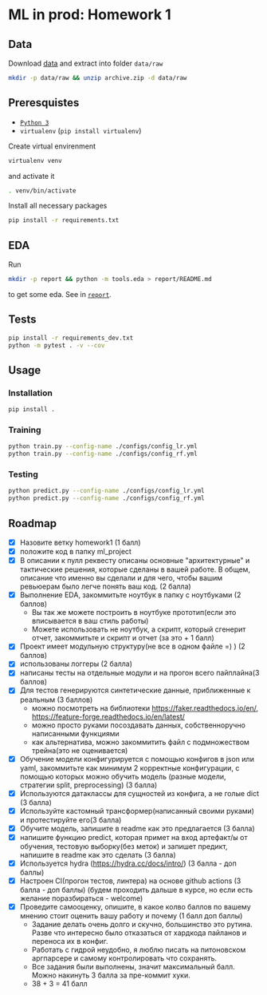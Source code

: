 # ML in prod: Homework 1

## Data

Download [data](https://www.kaggle.com/ronitf/heart-disease-uci) and extract into folder `data/raw`

```bash
mkdir -p data/raw && unzip archive.zip -d data/raw
```

## Preresquistes

* [`Python 3`](https://www.python.org/)
* `virtualenv` (`pip install virtualenv`)

Create virtual envirenment

```bash
virtualenv venv
```

and activate it

```bash
. venv/bin/activate
```

Install all necessary packages

```bash
pip install -r requirements.txt
```

## EDA

Run

```bash
mkdir -p report && python -m tools.eda > report/README.md
```

to get some eda. See in [`report`](./report).

## Tests

```bash
pip install -r requirements_dev.txt
python -m pytest . -v --cov
```

## Usage

### Installation

```bash
pip install .
```

### Training

```bash
python train.py --config-name ./configs/config_lr.yml
python train.py --config-name ./configs/config_rf.yml
```

### Testing

```bash
python predict.py --config-name ./configs/config_lr.yml
python predict.py --config-name ./configs/config_rf.yml
```

## Roadmap

- [X] Назовите ветку homework1 (1 балл)
- [X] положите код в папку ml_project
- [X] В описании к пулл реквесту описаны основные "архитектурные" и тактические решения,
  которые сделаны в вашей работе. В общем, описание что именно вы сделали и для чего,
  чтобы вашим ревьюерам было легче понять ваш код. (2 балла)
- [X] Выполнение EDA, закоммитьте ноутбук в папку с ноутбуками (2 баллов)
  - Вы так же можете построить в ноутбуке прототип(если это вписывается в ваш стиль работы)
  - Можете использовать не ноутбук, а скрипт, который сгенерит отчет, закоммитьте и скрипт и отчет (за это + 1 балл)
- [X] Проект имеет модульную структуру(не все в одном файле =) ) (2 баллов)
- [X] использованы логгеры (2 балла)
- [X] написаны тесты на отдельные модули и на прогон всего пайплайна(3 баллов)
- [X] Для тестов генерируются синтетические данные, приближенные к реальным (3 баллов)
  - можно посмотреть на библиотеки https://faker.readthedocs.io/en/, https://feature-forge.readthedocs.io/en/latest/
  - можно просто руками посоздавать данных, собственноручно написанными функциями
  - как альтернатива, можно закоммитить файл с подмножеством трейна(это не оценивается)
- [X] Обучение модели конфигурируется с помощью конфигов в json или yaml,
  закоммитьте как минимум 2 корректные конфигурации,
  с помощью которых можно обучить модель (разные модели, стратегии split, preprocessing) (3 балла)
- [X] Используются датаклассы для сущностей из конфига, а не голые dict (3 балла)
- [X] Используйте кастомный трансформер(написанный своими руками) и протестируйте его(3 балла)
- [X] Обучите модель, запишите в readme как это предлагается (3 балла)
- [X] напишите функцию predict, которая примет на вход артефакт/ы от обучения,
  тестовую выборку(без меток) и запишет предикт, напишите в readme как это сделать (3 балла)
- [X] Используется hydra  (https://hydra.cc/docs/intro/) (3 балла - доп баллы)
- [X] Настроен CI(прогон тестов, линтера) на основе github actions (3 балла - доп баллы)
  (будем проходить дальше в курсе, но если есть желание поразбираться - welcome)
- [X] Проведите самооценку, опишите, в какое колво баллов по вашему мнению
  стоит оценить вашу работу и почему (1 балл доп баллы)
  - Задание делать очень долго и скучно, большинство это рутина.
    Разве что интересно было отказаться от хардкода пайланов и переноса их в конфиг.
  - Работать с гидрой неудобно, я люблю писать на питоновском аргпарсере и самому контролировать что сохранять.
  - Все задания были выполнены, значит максимальный балл. Можно накинуть 3 балла за пре-коммит хуки.
  - 38 + 3 = 41 балл
